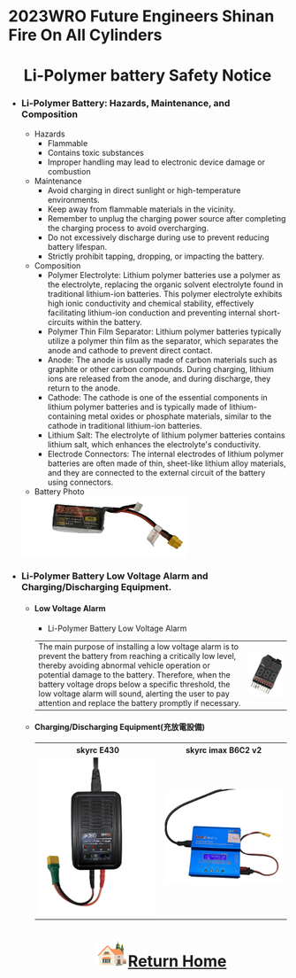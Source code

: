 2023WRO Future Engineers Shinan Fire On All Cylinders  
=====
# <div align="center">Li-Polymer battery Safety Notice</div> 
- ### Li-Polymer Battery: Hazards, Maintenance, and Composition
    - Hazards
        - Flammable
        - Contains toxic substances
        - Improper handling may lead to electronic device damage or combustion
    - Maintenance
        - Avoid charging in direct sunlight or high-temperature environments.
        - Keep away from flammable materials in the vicinity.
        - Remember to unplug the charging power source after completing the charging process to avoid overcharging.
        - Do not excessively discharge during use to prevent reducing battery lifespan.
        - Strictly prohibit tapping, dropping, or impacting the battery.
    - Composition
        - Polymer Electrolyte: Lithium polymer batteries use a polymer as the electrolyte, replacing the organic solvent electrolyte found in traditional lithium-ion batteries. This polymer electrolyte exhibits high ionic conductivity and chemical stability, effectively facilitating lithium-ion conduction and preventing internal short-circuits within the battery.  
        - Polymer Thin Film Separator: Lithium polymer batteries typically utilize a polymer thin film as the separator, which separates the anode and cathode to prevent direct contact.  
        - Anode: The anode is usually made of carbon materials such as graphite or other carbon compounds. During charging, lithium ions are released from the anode, and during discharge, they return to the anode.  
        - Cathode: The cathode is one of the essential components in lithium polymer batteries and is typically made of lithium-containing metal oxides or phosphate materials, similar to the cathode in traditional lithium-ion batteries.  
        - Lithium Salt: The electrolyte of lithium polymer batteries contains lithium salt, which enhances the electrolyte's conductivity.  
        - Electrode Connectors: The internal electrodes of lithium polymer batteries are often made of thin, sheet-like lithium alloy materials, and they are connected to the external circuit of the battery using connectors.   
    - Battery Photo  
    <img src="./img/lipo_battery.png" width = "300" height = "" alt="battery" align="center" />   

 
 
- ### Li-Polymer Battery Low Voltage Alarm and Charging/Discharging Equipment.  
    - #### Low Voltage Alarm
        
        - Li-Polymer Battery Low Voltage Alarm 

        <div align="center">
        <table>
        <tr>
        <td>The main purpose of installing a low voltage alarm is to prevent the battery from reaching a critically low level, thereby avoiding abnormal vehicle operation or potential damage to the battery. Therefore, when the battery voltage drops below a specific threshold, the low voltage alarm will sound, alerting the user to pay attention and replace the battery promptly if necessary.  
        
        </td>
        <td><img src="./img/low_voltage_alarm.png" width = "500"  alt="low_voltage_alarm" align="center" /></td>

        </tr>

        </table>
        </div>
    - #### Charging/Discharging Equipment(充放電設備)
      <div align="center">
      <table>
        <tr align="center">
        <th>skyrc E430</th>
        <th>skyrc imax B6C2 v2</th>
        </tr>
        <tr>
        <td><img src="./img/e430.png" width = "300"  alt="Discharging Equipment"  /></td>
        <td><img src="./img/B6AC2.png" width = "300"  alt="Discharging Equipment"  /></td>

        </tr>

</table>
</div>
      
     
 
# <div align="center">![HOME](../../other/img/Home.png)[Return Home](../../)</div> 
